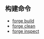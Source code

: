 ## 构建命令

- [forge build](./forge-build.md)
- [forge clean](./forge-clean.md)
- [forge inspect](./forge-inspect.md)